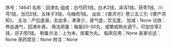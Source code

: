 序号：14641
名称：回津丸
组成：白芍药1钱，白术2钱，泽泻1钱，茯苓1钱，川芎1钱，当归2钱，五味子3钱，乌梅肉1钱。
出处：《普济方》卷三五三引《便产须知》。
主治：产后虚渴，去血多，津液少，肾气虚，饮无度。
加减：None
功效：养血通气，回津补肾。
用法用量：每服20-30丸，或嚼或熟水调下。可加甘草2钱，诃子肉1钱。
制备方法：上为末，炼蜜为丸。
临床应用：None
各家论述：None
用药禁忌：None
附注：None

